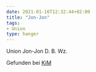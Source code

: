 ```yaml
---
date: 2021-01-16T12:32:44+02:00
title: "Jon-Jon"
tags:
- Union
type: hanger
---
```

Union Jon-Jon
D. B. Wz.

<div class="source">Gefunden bei <a href="https://www.neue-arbeit-brockensammlung.de/geschaefte/zweigstelle-kim/">KiM</a></div>
